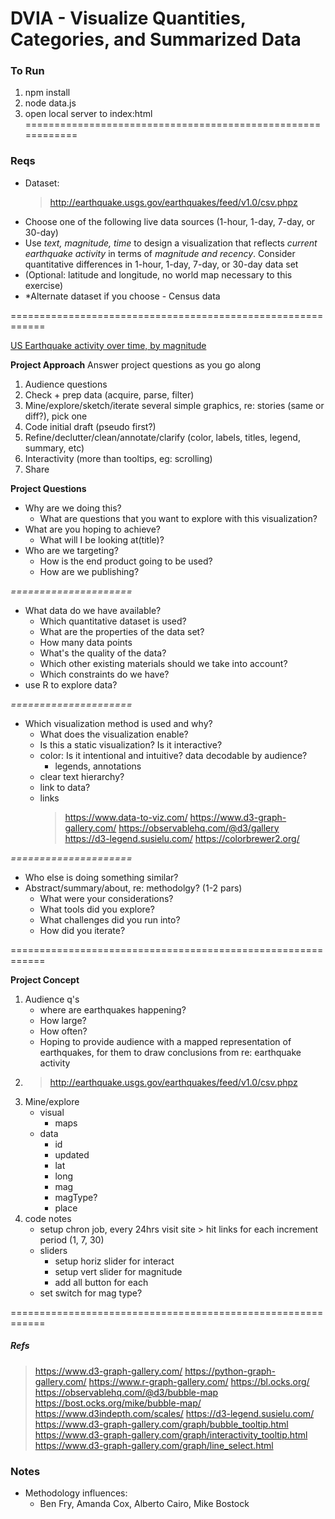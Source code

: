 # DVIA - Visualize Quantities, Categories, and Summarized Data

### To Run
1. npm install
2. node data.js
3. open local server to index:html
============================================================

### Reqs
- Dataset: 
    > http://earthquake.usgs.gov/earthquakes/feed/v1.0/csv.phpz
- Choose one of the following live data sources (1-hour, 1-day, 7-day, or 30-day)
- Use *text, magnitude, time* to design a visualization that reflects *current earthquake activity* in terms of *magnitude and recency*. Consider quantitative differences in 1-hour, 1-day, 7-day, or 30-day data set
- (Optional: latitude and longitude, no world map necessary to this exercise)
- *Alternate dataset if you choose - Census data

============================================================

[US Earthquake activity over time, by magnitude](https://github.com/madhat5/DVIA-ex_assign-2/blob/main/assets/proj2-img.png?raw=true)

**Project Approach**
Answer project questions as you go along
1. Audience questions
2. Check + prep data (acquire, parse, filter)
3. Mine/explore/sketch/iterate several simple graphics, re: stories (same or diff?), pick one
4. Code initial draft (pseudo first?)
5. Refine/declutter/clean/annotate/clarify (color, labels, titles, legend, summary, etc)
6. Interactivity (more than tooltips, eg: scrolling)
7. Share

**Project Questions**
- Why are we doing this?
    - What are questions that you want to explore with this visualization?
- What are you hoping to achieve?
    - What will I be looking at(title)?
- Who are we targeting?
    - How is the end product going to be used?
    - How are we publishing?

*=====================*
- What data do we have available? 
    - Which quantitative dataset is used? 
    - What are the properties of the data set? 
    - How many data points
    - What's the quality of the data? 
    - Which other existing materials should we take into account?
    - Which constraints do we have?
- use R to explore data?

*=====================*
- Which visualization method is used and why?
    - What does the visualization enable?
    - Is this a static visualization? Is it interactive?
    - color: Is it intentional and intuitive? data decodable by audience?
        - legends, annotations
    - clear text hierarchy?
    - link to data?
    - links
        > https://www.data-to-viz.com/
        > https://www.d3-graph-gallery.com/
        > https://observablehq.com/@d3/gallery
        > https://d3-legend.susielu.com/
        > https://colorbrewer2.org/

*=====================*
- Who else is doing something similar?
- Abstract/summary/about, re: methodolgy? (1-2 pars)
    - What were your considerations? 
    - What tools did you explore? 
    - What challenges did you run into? 
    - How did you iterate?

============================================================

**Project Concept**
1. Audience q's
    - where are earthquakes happening?
    - How large?
    - How often?
    - Hoping to provide audience with a mapped representation of earthquakes, for them to draw conclusions from re: earthquake activity
2. > http://earthquake.usgs.gov/earthquakes/feed/v1.0/csv.phpz
3. Mine/explore
    - visual
        - maps
    - data
        - id
        - updated
        - lat
        - long
        - mag
        - magType?
        - place
4. code notes
    - setup chron job, every 24hrs visit site > hit links for each increment period (1, 7, 30)
    - sliders
        - setup horiz slider for interact
        - setup vert slider for magnitude
        - add all button for each
    - set switch for mag type?


============================================================
##### Refs
> https://www.d3-graph-gallery.com/
> https://python-graph-gallery.com/
> https://www.r-graph-gallery.com/
> https://bl.ocks.org/
> https://observablehq.com/@d3/bubble-map
> https://bost.ocks.org/mike/bubble-map/
> https://www.d3indepth.com/scales/
> https://d3-legend.susielu.com/
> https://www.d3-graph-gallery.com/graph/bubble_tooltip.html
> https://www.d3-graph-gallery.com/graph/interactivity_tooltip.html
> https://www.d3-graph-gallery.com/graph/line_select.html

### Notes
- Methodology influences:
    - Ben Fry, Amanda Cox, Alberto Cairo, Mike Bostock